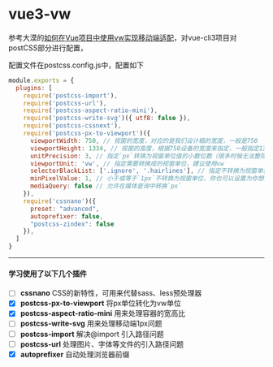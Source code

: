 # vue3-vw

参考大漠的[如何在Vue项目中使用vw实现移动端适配](https://www.w3cplus.com/mobile/vw-layout-in-vue.html)，对vue-cli3项目对postCSS部分进行配置，



配置文件在postcss.config.js中，配置如下



```javascript
module.exports = {
  plugins: [
    require('postcss-import'),
    require('postcss-url'),
    require('postcss-aspect-ratio-mini'),
    require('postcss-write-svg')({ utf8: false }),
    require('postcss-cssnext'),
    require('postcss-px-to-viewport')({
      viewportWidth: 750, // 视窗的宽度，对应的是我们设计稿的宽度，一般是750
      viewportHeight: 1334, // 视窗的高度，根据750设备的宽度来指定，一般指定1334，也可以不配置
      unitPrecision: 3, // 指定`px`转换为视窗单位值的小数位数（很多时候无法整除
      viewportUnit: 'vw', // 指定需要转换成的视窗单位，建议使用vw
      selectorBlackList: ['.ignore', '.hairlines'], // 指定不转换为视窗单位的类，可以自定义，可以无限添加,建议定义一至两个通用的类名
      minPixelValue: 1, // 小于或等于`1px`不转换为视窗单位，你也可以设置为你想要的值
      mediaQuery: false // 允许在媒体查询中转换`px`
    }),
    require('cssnano')({
      preset: "advanced", 
      autoprefixer: false, 
      "postcss-zindex": false
    }),
  ]
}

```



------

#### 学习使用了以下几个插件

- [ ] **cssnano**   CSS的新特性，可用来代替sass、less预处理器
- [x] **postcss-px-to-viewport**  将px单位转化为vw单位
- [x] **postcss-aspect-ratio-mini**  用来处理容器的宽高比
- [ ] **postcss-write-svg**  用来处理移动端1px问题
- [ ] **postcss-import**  解决@import 引入路径问题
- [ ] **postcss-url**  处理图片、字体等文件的引入路径问题
- [x] **autoprefixer**   自动处理浏览器前缀 